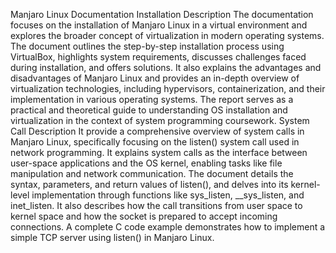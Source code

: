 Manjaro Linux Documentation
Installation Description 
The documentation focuses on the installation of Manjaro Linux in a virtual environment and explores the broader concept of virtualization in modern operating systems. The document outlines the step-by-step installation process using VirtualBox, highlights system requirements, discusses challenges faced during installation, and offers solutions. It also explains the advantages and disadvantages of Manjaro Linux and provides an in-depth overview of virtualization technologies, including hypervisors, containerization, and their implementation in various operating systems. The report serves as a practical and theoretical guide to understanding OS installation and virtualization in the context of system programming coursework.
System Call Description 
It provide a comprehensive overview of system calls in Manjaro Linux, specifically focusing on the listen() system call used in network programming. It explains system calls as the interface between user-space applications and the OS kernel, enabling tasks like file manipulation and network communication. The document details the syntax, parameters, and return values of listen(), and delves into its kernel-level implementation through functions like sys_listen, __sys_listen, and inet_listen. It also describes how the call transitions from user space to kernel space and how the socket is prepared to accept incoming connections. A complete C code example demonstrates how to implement a simple TCP server using listen() in Manjaro Linux.



